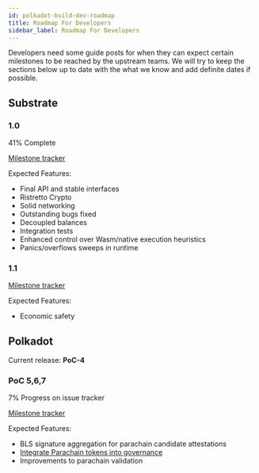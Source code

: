 ```yaml
---
id: polkadot-build-dev-roadmap
title: Roadmap For Developers
sidebar_label: Roadmap For Developers
---
```


Developers need some guide posts for when they can expect certain milestones
to be reached by the upstream teams. We will try to keep the sections below
up to date with the what we know and add definite dates if possible.

## Substrate

### 1.0

41% Complete

[Milestone tracker](https://github.com/paritytech/substrate/milestone/9)

Expected Features:

 - Final API and stable interfaces
 - Ristretto Crypto
 - Solid networking
 - Outstanding bugs fixed
 - Decoupled balances
 - Integration tests
 - Enhanced control over Wasm/native execution heuristics
 - Panics/overflows sweeps in runtime

### 1.1

[Milestone tracker](https://github.com/paritytech/substrate/milestone/4)

Expected Features:

 - Economic safety

## Polkadot

Current release: **PoC-4**

### PoC 5,6,7

7% Progress on issue tracker

[Milestone tracker](https://github.com/paritytech/polkadot/milestone/2)

Expected Features:

 - BLS signature aggregation for parachain candidate attestations
 - [Integrate Parachain tokens into governance](https://github.com/paritytech/polkadot/issues/124)
 - Improvements to parachain validation
